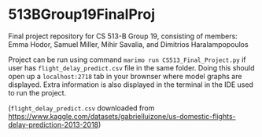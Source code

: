# 513BGroup19FinalProj
Final project repository for CS 513-B Group 19, consisting of members: Emma Hodor, Samuel Miller, Mihir Savalia, and Dimitrios Haralampopoulos

Project can be run using command ```marimo run CS513_Final_Project.py``` if user has ```flight_delay_predict.csv``` file in the same folder. Doing this should open up a ```localhost:2718``` tab in your brownser where model graphs are displayed. Extra information is also displayed in the terminal in the IDE used to run the project.

(```flight_delay_predict.csv``` downloaded from https://www.kaggle.com/datasets/gabrielluizone/us-domestic-flights-delay-prediction-2013-2018)

